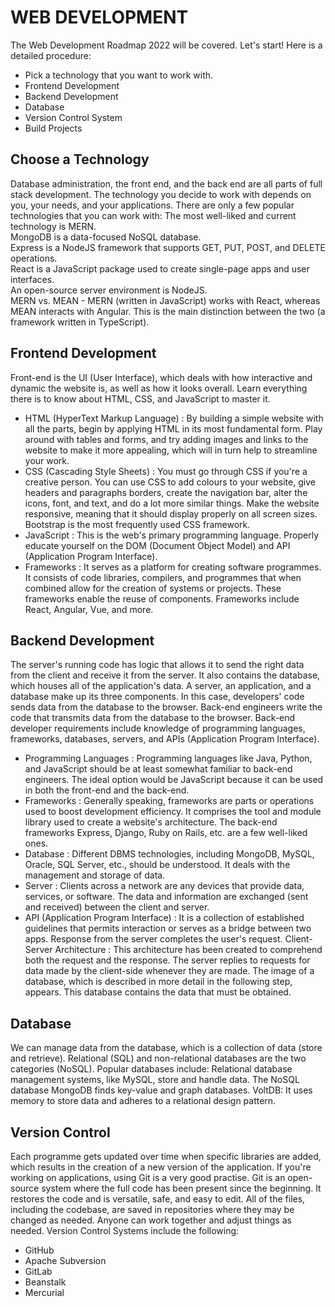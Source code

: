 # WEB DEVELOPMENT
The Web Development Roadmap 2022 will be covered. Let's start! Here is a detailed procedure:
- Pick a technology that you want to work with.
- Frontend Development
- Backend Development
- Database
- Version Control System
- Build Projects
## Choose a Technology
Database administration, the front end, and the back end are all parts of full stack development. The technology you decide to work with depends on you, your needs, and your applications. There are only a few popular technologies that you can work with:
The most well-liked and current technology is MERN.<br/>
MongoDB is a data-focused NoSQL database.<br/>
Express is a NodeJS framework that supports GET, PUT, POST, and DELETE operations.<br/>
React is a JavaScript package used to create single-page apps and user interfaces.<br/>
An open-source server environment is NodeJS.  
MERN vs. MEAN - MERN (written in JavaScript) works with React, whereas MEAN interacts with Angular. This is the main distinction between the two (a framework written in TypeScript).
## Frontend Development
Front-end is the UI (User Interface), which deals with how interactive and dynamic the website is, as well as how it looks overall. Learn everything there is to know about HTML, CSS, and JavaScript to master it.
- HTML (HyperText Markup Language) : By building a simple website with all the parts, begin by applying HTML in its most fundamental form. Play around with tables and forms, and try adding images and links to the website to make it more appealing, which will in turn help to streamline your work. 
- CSS (Cascading Style Sheets) : You must go through CSS if you're a creative person. You can use CSS to add colours to your website, give headers and paragraphs borders, create the navigation bar, alter the icons, font, and text, and do a lot more similar things. Make the website responsive, meaning that it should display properly on all screen sizes. Bootstrap is the most frequently used CSS framework.
- JavaScript : This is the web's primary programming language. Properly educate yourself on the DOM (Document Object Model) and API (Application Program Interface).
- Frameworks : It serves as a platform for creating software programmes. It consists of code libraries, compilers, and programmes that when combined allow for the creation of systems or projects. These frameworks enable the reuse of components. Frameworks include React, Angular, Vue, and more.
## Backend Development
The server's running code has logic that allows it to send the right data from the client and receive it from the server. It also contains the database, which houses all of the application's data. A server, an application, and a database make up its three components. In this case, developers' code sends data from the database to the browser. Back-end engineers write the code that transmits data from the database to the browser.
Back-end developer requirements include knowledge of programming languages, frameworks, databases, servers, and APIs (Application Program Interface).
- Programming Languages : Programming languages like Java, Python, and JavaScript should be at least somewhat familiar to back-end engineers. The ideal option would be JavaScript because it can be used in both the front-end and the back-end.
- Frameworks : Generally speaking, frameworks are parts or operations used to boost development efficiency. It comprises the tool and module library used to create a website's architecture. The back-end frameworks Express, Django, Ruby on Rails, etc. are a few well-liked ones.
- Database : Different DBMS technologies, including MongoDB, MySQL, Oracle, SQL Server, etc., should be understood. It deals with the management and storage of data.
- Server : Clients across a network are any devices that provide data, services, or software. The data and information are exchanged (sent and received) between the client and server.
- API (Application Program Interface) : It is a collection of established guidelines that permits interaction or serves as a bridge between two apps. Response from the server completes the user's request.
Client-Server Architecture : This architecture has been created to comprehend both the request and the response. The server replies to requests for data made by the client-side whenever they are made. The image of a database, which is described in more detail in the following step, appears. This database contains the data that must be obtained.
## Database
We can manage data from the database, which is a collection of data (store and retrieve). Relational (SQL) and non-relational databases are the two categories (NoSQL). Popular databases include:
Relational database management systems, like MySQL, store and handle data.
The NoSQL database MongoDB finds key-value and graph databases.
VoltDB: It uses memory to store data and adheres to a relational design pattern.
## Version Control
Each programme gets updated over time when specific libraries are added, which results in the creation of a new version of the application. If you're working on applications, using Git is a very good practise. Git is an open-source system where the full code has been present since the beginning. It restores the code and is versatile, safe, and easy to edit. All of the files, including the codebase, are saved in repositories where they may be changed as needed. Anyone can work together and adjust things as needed.
Version Control Systems include the following:
- GitHub
- Apache Subversion 
- GitLab
- Beanstalk
- Mercurial
